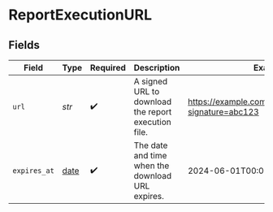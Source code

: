 # ReportExecutionURL


## Fields

| Field                                                                | Type                                                                 | Required                                                             | Description                                                          | Example                                                              |
| -------------------------------------------------------------------- | -------------------------------------------------------------------- | -------------------------------------------------------------------- | -------------------------------------------------------------------- | -------------------------------------------------------------------- |
| `url`                                                                | *str*                                                                | :heavy_check_mark:                                                   | A signed URL to download the report execution file.                  | https://example.com/download/report.csv?signature=abc123             |
| `expires_at`                                                         | [date](https://docs.python.org/3/library/datetime.html#date-objects) | :heavy_check_mark:                                                   | The date and time when the download URL expires.                     | 2024-06-01T00:00:00.000Z                                             |